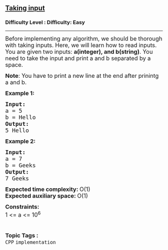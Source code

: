 <h2><a href="https://www.geeksforgeeks.org/problems/taking-input/1?page=1&difficulty=Easy&status=unsolved&sortBy=submissions">Taking input</a></h2><h3>Difficulty Level : Difficulty: Easy</h3><hr><div class="problems_problem_content__Xm_eO"><p><span style="font-size: 18px;">Before implementing any algorithm, we should be thorough with taking inputs. Here, we will learn how to read inputs.<br>You are given two inputs: <strong>a(integer), and b(string)</strong>. You need to take the input and print a and b separated by a space.</span></p>
<p><span style="font-size: 18px;"><strong>Note</strong>: You have to print a new line at the end after prinintg a and b.</span></p>
<p><span style="font-size: 18px;"><strong>Example 1:</strong></span></p>
<pre><span style="font-size: 18px;"><strong>Input:</strong>
a = 5
b = Hello
<strong>Output:
</strong>5 Hello</span></pre>
<p><span style="font-size: 18px;"><strong>Example 2:</strong></span></p>
<pre><span style="font-size: 18px;"><strong>Input:</strong>
a = 7
b = Geeks
<strong>Output:
</strong>7 Geeks</span></pre>
<p><span style="font-size: 18px;"><strong>Expected time complexity: </strong>O(1)<strong><br></strong></span><span style="font-size: 18px;"><strong>Expected auxiliary space: </strong>O(1)</span></p>
<p><span style="font-size: 18px;"><strong>Constraints:</strong><br>1 &lt;= a &lt;= 10<sup>6</sup></span></p></div><br><p><span style=font-size:18px><strong>Topic Tags : </strong><br><code>CPP</code>&nbsp;<code>implementation</code>&nbsp;